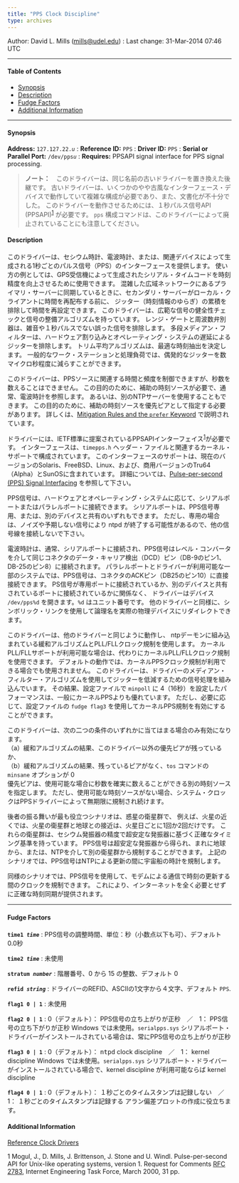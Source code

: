 ```yaml
---
title: "PPS Clock Discipline"
type: archives
---
```


Author: David L. Mills (mills@udel.edu)
: Last change: 31-Mar-2014 07:46 UTC

* * *

#### Table of Contents

*   [Synopsis](/archives/drivers/driver22/#synopsis)
*   [Description](/archives/drivers/driver22/#description)
*   [Fudge Factors](/archives/drivers/driver22/#fudge-factors)
*   [Additional Information](/archives/drivers/driver22/#additional-information)

* * *

#### Synopsis

**Address:** <code>127.127.22._u_</code>
: **Reference ID:** `PPS`
: **Driver ID:** `PPS`
: **Serial or Parallel Port:** <code>/dev/pps*u*</code>
: **Requires:** PPSAPI signal interface for PPS signal processing.

> **ノート：**　このドライバーは、同じ名前の古いドライバーを置き換えた後継です。 古いドライバーは、いくつかのやや古風なインターフェース・デバイスで動作していて複雑な構成が必要であり、また、文書化が不十分でした。
このドライバーを動作させるためには、１秒パルス信号API (PPSAPI)<sup>[1](#myfootnote1)</sup> が必要です。 `pps` 構成コマンドは、このドライバーによって廃止されていることにも注意してください。


#### Description

このドライバーは、セシウム時計、電波時計、または、関連デバイスによって生成される1秒ごとのパルス信号（PPS）のインターフェースを提供します。 使い方の例としては、GPS受信機によって生成されたシリアル・タイムコードを時刻精度を向上させるために使用できます。 混雑した広域ネットワークにあるプライマリ・サーバーに同期しているときに、セカンダリ・サーバーがローカル・クライアントに時間を再配布する前に、 ジッター（時刻情報のゆらぎ）の累積を排除して時間を再設定できます。 このドライバーは、広範な信号の健全性チェックと信号の整備アルゴリズムを持っています。
レンジ・ゲートと周波数弁別器は、雑音や１秒パルスでない誤った信号を排除します。 多段メディアン・フィルターは、ハードウェア割り込みとオペレーティング・システムの遅延によるジッターを排除します。  トリム平均アルゴリズムは、最適な時刻抽出を決定します。 一般的なワーク・ステーションと処理負荷では、偶発的なジッターを数マイクロ秒程度に減らすことができます。

このドライバーは、PPSソースに関連する時間と頻度を制御できますが、秒数を数えることはできません。 この目的のために、補助の時刻ソースが必要で、通常、電波時計を参照します。 あるいは、別のNTPサーバーを使用することもできます。
この目的のために、補助の時刻ソースを優先ピアとして指定する必要があります。 詳しくは、[Mitigation Rules and the `prefer` Keyword](/archives/4.2.8-series/prefer) で説明されています。

ドライバーには、IETF標準に提案されているPPSAPIインターフェイス<sup>[1](#myfootnote1)</sup>が必要です。 インターフェースは、`timepps.h` ヘッダー・ファイルと関連するカーネル・サポートで構成されています。 
このインターフェースのサポートは、現在のバージョンのSolaris、FreeBSD、Linux、および、商用バージョンのTru64（Alpha）とSunOSに含まれています。 詳細については、[Pulse-per-second (PPS) Signal Interfacing](/archives/4.2.8-series/pps) を参照して下さい。 

PPS信号は、ハードウェアとオペレーティング・システムに応じて、シリアルポートまたはパラレルポートに接続できます。 シリアルポートは、PPS信号専用、または、別のデバイスと共有のいずれもできます。
ただし、専用の場合は、ノイズや予期しない信号により ntpd が終了する可能性があるので、他の信号線を接続しないで下さい。

電波時計は、通常、シリアルポートに接続され、PPS信号はレベル・コンバータを介して同じコネクタのデータ・キャリア検出（DCD）ピン（DB-9のピン1、DB-25のピン8）に接続されます。 パラレルポートとドライバーが利用可能な一部のシステムでは、PPS信号は、コネクタのACKピン（DB25のピン10）に直接接続できます。 PS信号が専用ポートに接続されているか、別のデバイスと共有されているポートに接続されているかに関係なく、
ドライバーはデバイス `/dev/pps%d` を開きます。`%d` はユニット番号です。 他のドライバーと同様に、シンボリック・リンクを使用して論理名を実際の物理デバイスにリダイレクトできます。

このドライバーは、他のドライバーと同じように動作し、 ntpデーモンに組み込まれている緩和アルゴリズムとPLL/FLLクロック規制を使用します。 カーネルPLL/FLLサポートが利用可能な場合は、代わりにカーネルPLL/FLLクロック規制を使用できます。
デフォルトの動作では、カーネルPPSクロック規制が利用できる場合でも使用されません。 このドライバーは、ドライバーのメディアン・フィルター・アルゴリズムを使用してジッターを低減するための信号処理を組み込んでいます。
その結果、設定ファイルで `minpoll` に 4（16秒）を設定したパフォーマンスは、一般にカーネルPPSよりも優れています。 ただし、必要に応じて、設定ファイルの `fudge flag3` を使用してカーネルPPS規制を有効にすることができます。

このドライバーは、次の二つの条件のいずれかに当てはまる場合のみ有効になります。<br>
（a）緩和アルゴリズムの結果、このドライバー以外の優先ピアが残っているか、<br>
（b）緩和アルゴリズムの結果、残っているピアがなく、`tos` コマンドの `minsane` オプションが 0<br>
優先ピアは、使用可能な場合に秒数を確実に数えることができる別の時刻ソースを指定します。 ただし、使用可能な時刻ソースがない場合、システム・クロックはPPSドライバーによって無期限に規制され続けます。

後者の振る舞いが最も役立つシナリオは、惑星の衛星群で、 例えば、火星の近くでは、火星の衛星群と地球との接近は、火星日ごとに1回か2回だけです。 これらの衛星群は、セシウム発振器の精度で超安定な発振器に基づく正確なタイミング基準を持っています。 PPS信号は超安定な発振器から得られ、まれに地球から、または、NTPを介して別の衛星群から規制することができます。 
上記のシナリオでは、PPS信号はNTPによる更新の間に宇宙船の時計を規制します。

同様のシナリオでは、PPS信号を使用して、モデムによる通信で時刻の更新する間のクロックを規制できます。 これにより、インターネットを全く必要とせずに正確な時刻同期が提供されます。

* * *

#### Fudge Factors

<code>**time1 _time_**</code>
: PPS信号の調整時間、単位：秒（小数点以下も可）、デフォルト 0.0秒

<code>**time2 _time_**</code>
: 未使用

<code>**stratum _number_**</code>
: 階層番号、0 から 15 の整数、デフォルト 0

<code>**refid _string_**</code>
: ドライバーのREFID、ASCIIの1文字から４文字、デフォルト `PPS`.

<code>**flag1 0 | 1**</code>
: 未使用

<code>**flag2 0 | 1**</code>
: 0（デフォルト）： PPS信号の立ち上がりが正秒　／　1： PPS信号の立ち下がりが正秒 Windows では未使用。`serialpps.sys` シリアルポート・ドライバーがインストールされている場合は、常にPPS信号の立ち上がりが正秒

<code>**flag3 0 | 1**</code>
: 0（デフォルト）： <tt>ntpd</tt> clock discipline　／　1： kernel discipline Windows では未使用。`serialpps.sys` シリアルポート・ドライバーがインストールされている場合で、kernel discipline が利用可能ならば kernel discipline

<code>**flag4 0 | 1**</code>
: 0（デフォルト）： １秒ごとのタイムスタンプは記録しない　／　1： １秒ごとのタイムスタンプは記録する  アラン偏差プロットの作成に役立ちます。

#### Additional Information

[Reference Clock Drivers](/archives/4.2.8-series/refclock)

<a name="myfootnote1">1</a>  Mogul, J., D. Mills, J. Brittenson, J. Stone and U. Windl. Pulse-per-second API for Unix-like operating systems, version 1. Request for Comments [RFC 2783](/reflib/rfc/rfc2783.txt), Internet Engineering Task Force, March 2000, 31 pp.